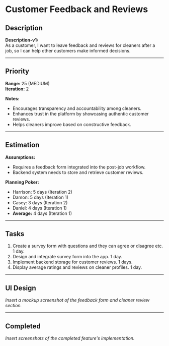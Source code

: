 # Customer Feedback and Reviews

## Description
**Description-v1:**  
As a customer, I want to leave feedback and reviews for cleaners after a job, so I can help other customers make informed decisions.

---

## Priority
**Range:** 25 (MEDIUM)  
**Iteration:** 2 

**Notes:**  
- Encourages transparency and accountability among cleaners.  
- Enhances trust in the platform by showcasing authentic customer reviews.  
- Helps cleaners improve based on constructive feedback.

---

## Estimation
**Assumptions:**  
- Requires a feedback form integrated into the post-job workflow.  
- Backend system needs to store and retrieve customer reviews.  

**Planning Poker:**  
- Harrison: 5 days (Iteration 2)  
- Damon: 5 days (Iteration 1)  
- Casey: 3 days (Iteration 2)  
- Daniel: 4 days (Iteration 1)  
- **Average:** 4 days (Iteration 1)   

---

## Tasks
1. Create a survey form with questions and they can agree or disagree etc. 1 day.
2. Design and integrate survey form into the app. 1 day.  
3. Implement backend storage for customer reviews. 1 days.  
4. Display average ratings and reviews on cleaner profiles. 1 day.  

---

## UI Design
*Insert a mockup screenshot of the feedback form and cleaner review section.*

---

## Completed
*Insert screenshots of the completed feature's implementation.*
